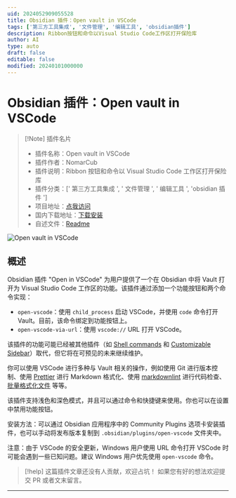 ```yaml
---
uid: 2024052909055528
title: Obsidian 插件：Open vault in VSCode
tags: ['第三方工具集成', '文件管理', '编辑工具', 'obsidian插件']
description: Ribbon按钮和命令以Visual Studio Code工作区打开保险库
author: AI
type: auto
draft: false
editable: false
modified: 20240101000000
---
```


# Obsidian 插件：Open vault in VSCode

> [!Note] 插件名片
> - 插件名称：Open vault in VSCode
> - 插件作者：NomarCub
> - 插件说明：Ribbon 按钮和命令以 Visual Studio Code 工作区打开保险库
> - 插件分类：[' 第三方工具集成 ', ' 文件管理 ', ' 编辑工具 ', 'obsidian 插件 ']
> - 项目地址：[点我访问](https://github.com/NomarCub/obsidian-open-vscode)
> - 国内下载地址：[下载安装](https://pkmer.cn/products/plugin/pluginMarket/?open-vscode)
> - 自述文件：[Readme](https://ghproxy.net/https://raw.githubusercontent.com/NomarCub/obsidian-open-vscode/main/README.md)

![Open vault in VSCode](https://cdn.pkmer.cn/covers/open-vscode.gif!pkmer)

## 概述

Obsidian 插件 "Open in VSCode" 为用户提供了一个在 Obsidian 中将 Vault 打开为 Visual Studio Code 工作区的功能。该插件通过添加一个功能按钮和两个命令实现：

- `open-vscode`：使用 `child_process` 启动 VSCode，并使用 `code` 命令打开 Vault。目前，该命令绑定到功能按钮上。
- `open-vscode-via-url`：使用 `vscode://` URL 打开 VSCode。

该插件的功能可能已经被其他插件（如 [Shell commands](https://github.com/Taitava/obsidian-shellcommands) 和 [Customizable Sidebar](https://github.com/phibr0/obsidian-customizable-sidebar)）取代，但它将在可预见的未来继续维护。

你可以使用 VSCode 进行多种与 Vault 相关的操作，例如使用 Git 进行版本控制、使用 [Prettier](https://marketplace.visualstudio.com/items?itemName=esbenp.prettier-vscode) 进行 Markdown 格式化、使用 [markdownlint](https://marketplace.visualstudio.com/items?itemName=DavidAnson.vscode-markdownlint) 进行代码检查、[批量格式化文件](https://marketplace.visualstudio.com/items?itemName=jbockle.jbockle-format-files) 等等。

该插件支持浅色和深色模式，并且可以通过命令和快捷键来使用。你也可以在设置中禁用功能按钮。

安装方法：可以通过 Obsidian 应用程序中的 Community Plugins 选项卡安装插件，也可以手动将发布版本复制到 `.obsidian/plugins/open-vscode` 文件夹中。

注意：由于 VSCode 的安全更新，Windows 用户使用 URL 命令打开 VSCode 时可能会遇到一些已知问题。建议 Windows 用户优先使用 `open-vscode` 命令。

> [!help]
> 这篇插件文章还没有人贡献，欢迎占坑！
> 如果您有好的想法欢迎提交 PR 或者文末留言。

---



